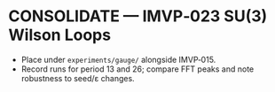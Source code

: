 
# CONSOLIDATE — IMVP‑023 SU(3) Wilson Loops
- Place under `experiments/gauge/` alongside IMVP‑015.
- Record runs for period 13 and 26; compare FFT peaks and note robustness to seed/ε changes.
